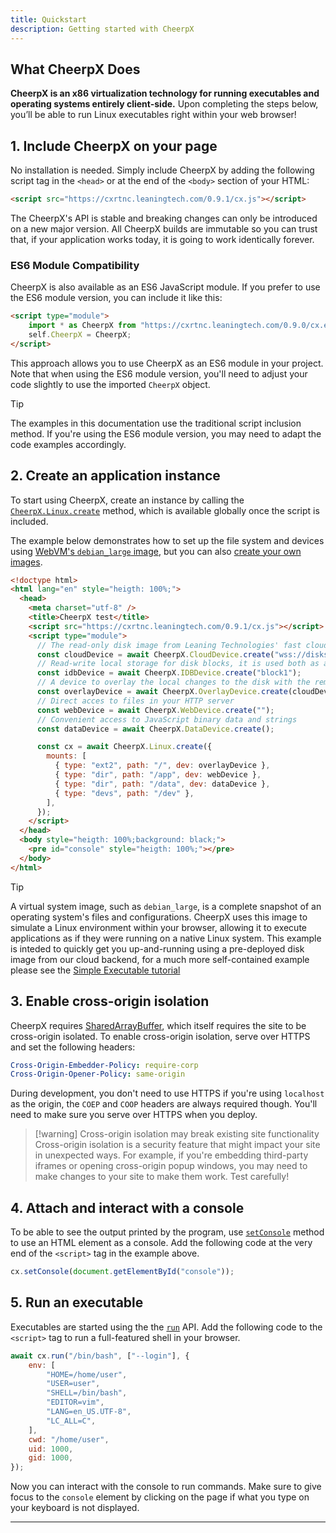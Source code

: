 ```yaml
---
title: Quickstart
description: Getting started with CheerpX
---
```


## What CheerpX Does

**CheerpX is an x86 virtualization technology for running executables and operating systems entirely client-side.** Upon completing the steps below, you’ll be able to run Linux executables right within your web browser!

## 1. Include CheerpX on your page

No installation is needed. Simply include CheerpX by adding the following script tag in the `<head>` or at the end of the `<body>` section of your HTML:

```html
<script src="https://cxrtnc.leaningtech.com/0.9.1/cx.js"></script>
```

The CheerpX's API is stable and breaking changes can only be introduced on a new major version. All CheerpX builds are immutable so you can trust that, if your application works today, it is going to work identically forever.

### ES6 Module Compatibility

CheerpX is also available as an ES6 JavaScript module. If you prefer to use the ES6 module version, you can include it like this:

```html
<script type="module">
	import * as CheerpX from "https://cxrtnc.leaningtech.com/0.9.0/cx.esm.js";
	self.CheerpX = CheerpX;
</script>
```

This approach allows you to use CheerpX as an ES6 module in your project. Note that when using the ES6 module version, you'll need to adjust your code slightly to use the imported `CheerpX` object.

> [!tip]
> The examples in this documentation use the traditional script inclusion method. If you're using the ES6 module version, you may need to adapt the code examples accordingly.

## 2. Create an application instance

To start using CheerpX, create an instance by calling the [`CheerpX.Linux.create`](/docs/reference/CheerpX-Linux-create) method, which is available globally once the script is included.

The example below demonstrates how to set up the file system and devices using [WebVM's `debian_large` image](https://github.com/leaningtech/webvm/blob/main/dockerfiles/debian_large), but you can also [create your own images](/docs/guides/custom-devices).

```html
<!doctype html>
<html lang="en" style="heigth: 100%;">
  <head>
    <meta charset="utf-8" />
    <title>CheerpX test</title>
    <script src="https://cxrtnc.leaningtech.com/0.9.1/cx.js"></script>
    <script type="module">
      // The read-only disk image from Leaning Technologies' fast cloud backend
      const cloudDevice = await CheerpX.CloudDevice.create("wss://disks.webvm.io/debian_large_20230522_5044875331.ext2");
      // Read-write local storage for disk blocks, it is used both as a cache and as persisteny writable storage
      const idbDevice = await CheerpX.IDBDevice.create("block1");
      // A device to overlay the local changes to the disk with the remote read-only image
      const overlayDevice = await CheerpX.OverlayDevice.create(cloudDevice, idbDevice);
      // Direct acces to files in your HTTP server
      const webDevice = await CheerpX.WebDevice.create("");
      // Convenient access to JavaScript binary data and strings
      const dataDevice = await CheerpX.DataDevice.create();

      const cx = await CheerpX.Linux.create({
        mounts: [
          { type: "ext2", path: "/", dev: overlayDevice },
          { type: "dir", path: "/app", dev: webDevice },
          { type: "dir", path: "/data", dev: dataDevice },
          { type: "devs", path: "/dev" },
        ],
      });
    </script>
  </head>
  <body style="heigth: 100%;background: black;">
    <pre id="console" style="heigth: 100%;"></pre>
  </body>
</html>
```

> [!tip]
> A virtual system image, such as `debian_large`, is a complete snapshot of an operating system's files and configurations. CheerpX uses this image to simulate a Linux environment within your browser, allowing it to execute applications as if they were running on a native Linux system. This example is inteded to quickly get you up-and-running using a pre-deployed disk image from our cloud backend, for a much more self-contained example please see the [Simple Executable tutorial](/docs/tutorials/simple-executable)

## 3. Enable cross-origin isolation

CheerpX requires [SharedArrayBuffer](https://developer.mozilla.org/en-US/docs/Web/JavaScript/Reference/Global_Objects/SharedArrayBuffer), which itself requires the site to be cross-origin isolated. To enable cross-origin isolation, serve over HTTPS and set the following headers:

```yaml
Cross-Origin-Embedder-Policy: require-corp
Cross-Origin-Opener-Policy: same-origin
```

During development, you don't need to use HTTPS if you're using `localhost` as the origin, the `COEP` and `COOP` headers are always required though. You'll need to make sure you serve over HTTPS when you deploy.

> [!warning] Cross-origin isolation may break existing site functionality
> Cross-origin isolation is a security feature that might impact your site in unexpected ways. For example, if you're embedding third-party iframes or opening cross-origin popup windows, you may need to make changes to your site to make them work. Test carefully!

## 4. Attach and interact with a console

To be able to see the output printed by the program, use [`setConsole`](/docs/reference/CheerpX-Linux-setConsole) method to use an HTML element as a console. Add the following code at the very end of the `<script>` tag in the example above.

```js
cx.setConsole(document.getElementById("console"));
```

## 5. Run an executable

Executables are started using the the [`run`](/docs/reference/CheerpX-Linux-run) API. Add the following code to the `<script>` tag to run a full-featured shell in your browser.

```js
await cx.run("/bin/bash", ["--login"], {
	env: [
		"HOME=/home/user",
		"USER=user",
		"SHELL=/bin/bash",
		"EDITOR=vim",
		"LANG=en_US.UTF-8",
		"LC_ALL=C",
	],
	cwd: "/home/user",
	uid: 1000,
	gid: 1000,
});
```

Now you can interact with the console to run commands. Make sure to give focus to the `console` element by clicking on the page if what you type on your keyboard is not displayed.

---
